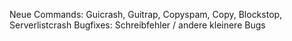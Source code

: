 Neue Commands: Guicrash, Guitrap, Copyspam, Copy, Blockstop, Serverlistcrash
Bugfixes: Schreibfehler / andere kleinere Bugs
